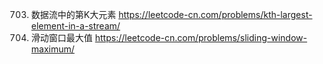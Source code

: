 703. 数据流中的第K大元素 https://leetcode-cn.com/problems/kth-largest-element-in-a-stream/
239. 滑动窗口最大值 https://leetcode-cn.com/problems/sliding-window-maximum/
